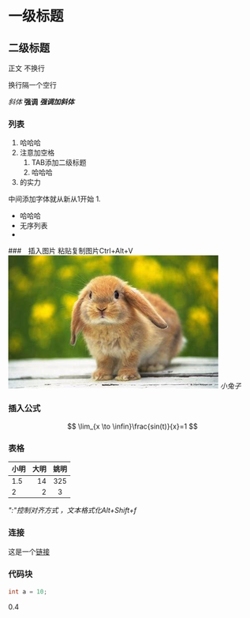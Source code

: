 # 一级标题
## 二级标题

正文
不换行

换行隔一个空行

*斜体*
**强调**
***强调加斜体***


### 列表
1. 哈哈哈
2. 注意加空格
   1. TAB添加二级标题
   2. 哈哈哈
3. 的实力

中间添加字体就从新从1开始
1. 
* 哈哈哈
* 无序列表
* 


###　插入图片
粘贴复制图片Ctrl+Alt+V
![](2022-07-23-16-12-28.png)
*小兔子*

### 插入公式
$$
\lim_{x \to \infin}\frac{sin(t)}{x}=1
$$

### 表格
| 小明 | 大明 | 姚明  |
| :--- | ---: | :---: |
| 1.5  |   14 |  325  |
| 2    |    2 |   3   |
*":"控制对齐方式 ，文本格式化Alt+Shift+f*

### 连接

这是一个[链接](https://www.bilibili.com/video/BV1si4y1472o/?spm_id_from=333.788.recommend_more_video.-1&vd_source=99f6589552f78974605efb60a0e23727)


### 代码块

```C
int a = 10;
```
0.4